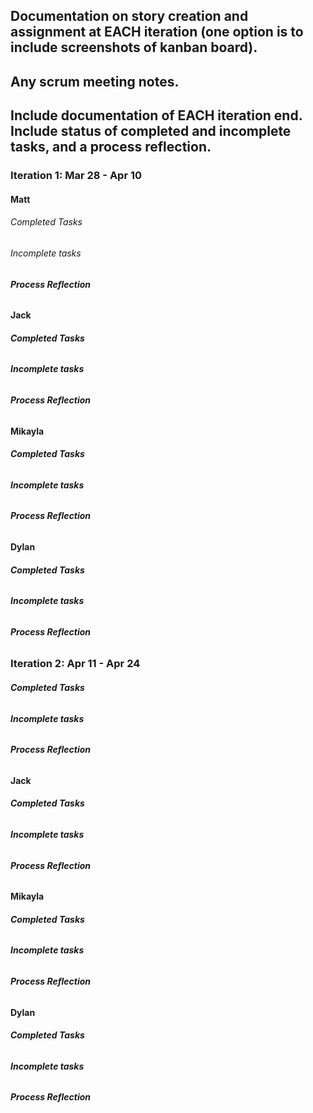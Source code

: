 ## Documentation on story creation and assignment at EACH iteration (one option is to include screenshots of kanban board).

## Any scrum meeting notes.

## Include documentation of EACH iteration end. Include status of completed and incomplete tasks, and a process reflection.

### Iteration 1: Mar 28 - Apr 10

#### Matt

###### Completed Tasks 

###### Incomplete tasks

###### **Process Reflection**

#### Jack

###### **Completed Tasks**

###### **Incomplete tasks**

###### **Process Reflection**

#### Mikayla

###### **Completed Tasks**

###### **Incomplete tasks**

###### **Process Reflection**

#### Dylan

###### **Completed Tasks**

###### **Incomplete tasks**

###### **Process Reflection**

### Iteration 2: Apr 11 - Apr 24


###### **Completed Tasks**

###### **Incomplete tasks**

###### **Process Reflection**

#### Jack

###### **Completed Tasks**

###### **Incomplete tasks**

###### **Process Reflection**

#### Mikayla

###### **Completed Tasks**

###### **Incomplete tasks**

###### **Process Reflection**

#### Dylan

###### **Completed Tasks**

###### **Incomplete tasks**

###### **Process Reflection**
